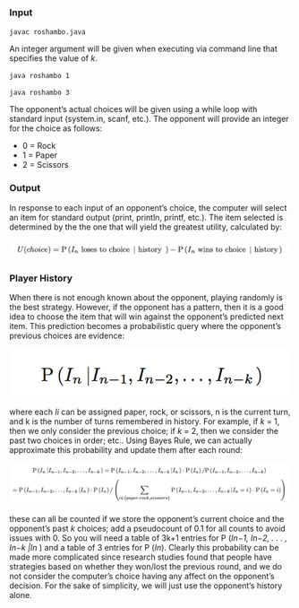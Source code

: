 

### Input
```
javac roshambo.java
```
An integer argument will be given when executing via command line that specifies the value of *k*. 
```
java roshambo 1
```
```
java roshambo 3
```
The opponent’s actual choices will be given using a while loop with standard input (system.in, scanf, etc.). The opponent will provide an integer for the choice as follows:

* 0 = Rock
* 1 = Paper
* 2 = Scissors

### Output
In response to each input of an opponent’s choice, the computer will select an item for standard output (print, println, printf, etc.). The item selected is determined by the the one that will yield the greatest utility, calculated by:
<p align="center">
  <img src="https://github.com/wesleytian/roshambo-god/blob/master/images/pic3.png">
</p>

### Player History

When there is not enough known about the opponent, playing randomly is the best strategy. However, if the opponent has a pattern, then it is a good idea to choose the item that will win against the opponent’s predicted next item. This prediction becomes a probabilistic query where the opponent’s previous choices are evidence:

<p align="center">
  <img src="https://github.com/wesleytian/roshambo-god/blob/master/images/pic1.png">
</p>

where each *Ii* can be assigned paper, rock, or scissors, n is the current turn, and k is the number of turns remembered in history. For example, if *k* = 1, then we only consider the previous choice; if *k* = 2, then we consider the past two choices in order; etc.. Using Bayes Rule, we can actually approximate this probability and update them after each round:

<p align="center">
  <img src="https://github.com/wesleytian/roshambo-god/blob/master/images/pic2.png">
</p>

these can all be counted if we store the opponent’s current choice and the opponent’s past *k* choices; add
a pseudocount of 0.1 for all counts to avoid issues with 0. So you will need a table of 3k+1 entries for P (*In−1, In−2, . . . , In−k |In* ) and a table of 3 entries for P (*In*). Clearly this probability can be made more complicated since research studies found that people have strategies based on whether they won/lost the previous round, and we do not consider the computer’s choice having any affect on the opponent’s decision. For the sake of simplicity, we will just use the opponent’s history alone.


